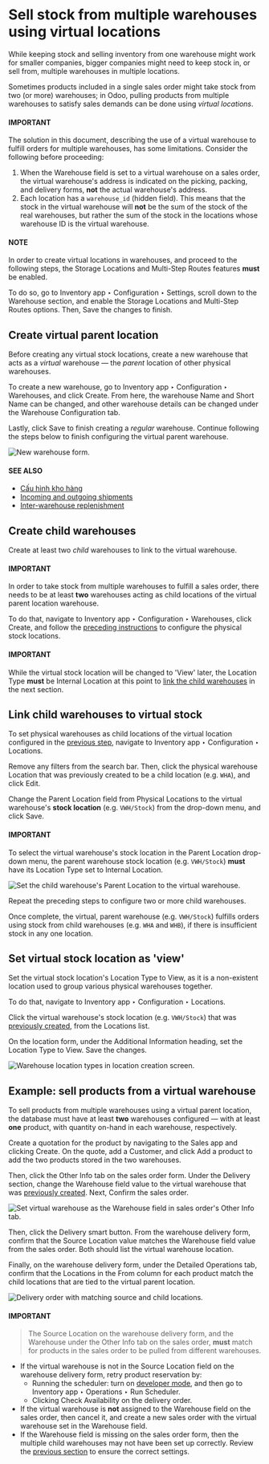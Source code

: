 # Sell stock from multiple warehouses using virtual locations

While keeping stock and selling inventory from one warehouse might work for smaller companies,
bigger companies might need to keep stock in, or sell from, multiple warehouses in multiple
locations.

Sometimes products included in a single sales order might take stock from two (or more) warehouses;
in Odoo, pulling products from multiple warehouses to satisfy sales demands can be done using
*virtual locations*.

#### IMPORTANT
The solution in this document, describing the use of a virtual warehouse to fulfill orders for
multiple warehouses, has some limitations. Consider the following before proceeding:

1. When the Warehouse field is set to a virtual warehouse on a sales order, the
   virtual warehouse's address is indicated on the picking, packing, and delivery forms, **not**
   the actual warehouse's address.
2. Each location has a `warehouse_id` (hidden field). This means that the stock in the virtual
   warehouse will **not** be the sum of the stock of the real warehouses, but rather the sum of
   the stock in the locations whose warehouse ID is the virtual warehouse.

#### NOTE
In order to create virtual locations in warehouses, and proceed to the following steps, the
Storage Locations and Multi-Step Routes features **must** be enabled.

To do so, go to Inventory app ‣ Configuration ‣ Settings, scroll down to the
Warehouse section, and enable the Storage Locations and
Multi-Step Routes options. Then, Save the changes to finish.

<a id="inventory-routes-virtual-wh"></a>

## Create virtual parent location

Before creating any virtual stock locations, create a new warehouse that acts as a *virtual*
warehouse — the *parent* location of other physical warehouses.

To create a new warehouse, go to Inventory app ‣ Configuration ‣ Warehouses,
and click Create. From here, the warehouse Name and Short Name
can be changed, and other warehouse details can be changed under the Warehouse
Configuration tab.

Lastly, click Save to finish creating a *regular* warehouse. Continue following the
steps below to finish configuring the virtual parent warehouse.

![New warehouse form.](../../../../../.gitbook/assets/stock-warehouses-create-warehouse.png)

#### SEE ALSO
- [Cấu hình kho hàng](../../warehouses_storage/inventory_management/warehouses.md)
- [Incoming and outgoing shipments](receipts_delivery_one_step.md#inventory-receipts-delivery-one-step-wh)
- [Inter-warehouse replenishment](../../warehouses_storage/replenishment/resupply_warehouses.md)

<a id="inventory-routes-child-wh"></a>

## Create child warehouses

Create at least two *child* warehouses to link to the virtual warehouse.

#### IMPORTANT
In order to take stock from multiple warehouses to fulfill a sales order, there needs to be at
least **two** warehouses acting as child locations of the virtual parent location warehouse.

To do that, navigate to Inventory app ‣ Configuration ‣ Warehouses, click
Create, and follow the [preceding instructions](#inventory-routes-virtual-wh) to
configure the physical stock locations.

#### IMPORTANT
While the virtual stock location will be changed to 'View' later, the Location Type
**must** be Internal Location at this point to [link the child warehouses](#inventory-routes-link-to-vwh) in the next section.

<a id="inventory-routes-link-to-vwh"></a>

## Link child warehouses to virtual stock

To set physical warehouses as child locations of the virtual location configured in the
[previous step](#inventory-routes-virtual-wh), navigate to Inventory app ‣
Configuration ‣ Locations.

Remove any filters from the search bar. Then, click the physical warehouse Location that
was previously created to be a child location (e.g. `WHA`), and click Edit.

Change the Parent Location field from Physical Locations to the virtual
warehouse's **stock location** (e.g. `VWH/Stock`) from the drop-down menu, and click
Save.

#### IMPORTANT
To select the virtual warehouse's stock location in the Parent Location drop-down
menu, the parent warehouse stock location (e.g. `VWH/Stock`) **must**  have its
Location Type set to Internal Location.

![Set the child warehouse's *Parent Location* to the virtual warehouse.](../../../../../.gitbook/assets/configure-physical-wh.png)

Repeat the preceding steps to configure two or more child warehouses.

Once complete, the virtual, parent warehouse (e.g. `VWH/Stock`) fulfills orders using stock from
child warehouses (e.g. `WHA` and `WHB`), if there is insufficient stock in any one location.

## Set virtual stock location as 'view'

Set the virtual stock location's Location Type to View, as it is a
non-existent location used to group various physical warehouses together.

To do that, navigate to Inventory app ‣ Configuration ‣ Locations.

Click the virtual warehouse's stock location (e.g. `VWH/Stock`) that was [previously created](#inventory-routes-virtual-wh), from the Locations list.

On the location form, under the Additional Information heading, set the
Location Type to View. Save the changes.

![Warehouse location types in location creation screen.](../../../../../.gitbook/assets/set-location-type-view.png)

## Example: sell products from a virtual warehouse

To sell products from multiple warehouses using a virtual parent location, the database must have at
least **two** warehouses configured — with at least **one** product, with quantity on-hand in each
warehouse, respectively.

Create a quotation for the product by navigating to the Sales app and clicking
Create. On the quote, add a Customer, and click Add a product to
add the two products stored in the two warehouses.

Then, click the Other Info tab on the sales order form. Under the Delivery
section, change the Warehouse field value to the virtual warehouse that was
[previously created](#inventory-routes-virtual-wh). Next, Confirm the sales order.

![Set virtual warehouse as the *Warehouse* field in sales order's *Other Info* tab.](../../../../../.gitbook/assets/set-virtual-wh.png)

Then, click the Delivery smart button. From the warehouse delivery form, confirm that
the Source Location value matches the Warehouse field value from the sales
order. Both should list the virtual warehouse location.

Finally, on the warehouse delivery form, under the Detailed Operations tab, confirm that
the Locations in the From column for each product match the child locations
that are tied to the virtual parent location.

![Delivery order with matching source and child locations.](../../../../../.gitbook/assets/delivery-order.png)

#### IMPORTANT
> The Source Location on the warehouse delivery form, and the Warehouse
> under the Other Info tab on the sales order, **must** match for products in the sales
> order to be pulled from different warehouses.
- If the virtual warehouse is not in the Source Location field on the warehouse
  delivery form, retry product reservation by:
  - Running the scheduler: turn on [developer mode](../../../../general/developer_mode.md#developer-mode), and then go to
    Inventory app ‣ Operations ‣ Run Scheduler.
  - Clicking Check Availability on the delivery order.
- If the virtual warehouse is **not** assigned to the Warehouse field on the sales
  order, then cancel it, and create a new sales order with the virtual warehouse set in the
  Warehouse field.
- If the Warehouse field is missing on the sales order form, then the multiple child
  warehouses may not have been set up correctly. Review the [previous section](#inventory-routes-child-wh) to ensure the correct settings.
